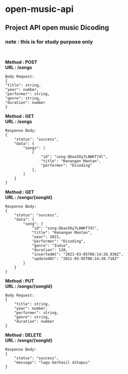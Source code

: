 # open-music-api

## Project API open music Dicoding

### note : this is for study purpose only

<br>

**Method : POST** <br>
**URL : /songs**

```
Body Request:
{
"title": string,
"year": number,
"performer": string,
"genre": string,
"duration": number
}
```

**Method : GET** <br>
**URL : /songs**

```
Response Body:
{
    "status": "success",
    "data": {
        "songs": [
            {
                "id": "song-Qbax5Oy7L8WKf74l",
                "title": "Kenangan Mantan",
                "performer": "Dicoding"
            },
        ]
    }
}
```

**Method : GET** <br>
**URL : /songs/{songId}**

```
Response Body:
{
    "status": "success",
    "data": {
        "song": {
            "id": "song-Qbax5Oy7L8WKf74l",
            "title": "Kenangan Mantan",
            "year": 2021,
            "performer": "Dicoding",
            "genre": "Indie",
            "duration": 120,
            "insertedAt": "2021-03-05T06:14:28.930Z",
            "updatedAt": "2021-03-05T06:14:30.718Z"
        }
    }
}
```

**Method : PUT** <br>
**URL : /songs/{songId}**

```
Body Request:
{
    "title": string,
    "year": number,
    "performer": string,
    "genre": string,
    "duration": number
}
```

**Method : DELETE** <br>
**URL : /songs/{songId}**

```
Response Body:
{
    "status": "success",
    "message": "lagu berhasil dihapus"
}
```

